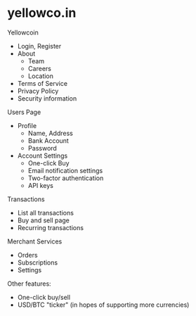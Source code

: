 yellowco.in
===========

Yellowcoin
- Login, Register
- About
  - Team
  - Careers
  - Location
- Terms of Service
- Privacy Policy
- Security information
	
Users Page
- Profile
  - Name, Address
  - Bank Account
  - Password
- Account Settings
  - One-click Buy
  - Email notification settings
  - Two-factor authentication
  - API keys

Transactions
- List all transactions
- Buy and sell page
- Recurring transactions

Merchant Services
- Orders
- Subscriptions
- Settings

Other features:
- One-click buy/sell
- USD/BTC "ticker" (in hopes of supporting more currencies)
